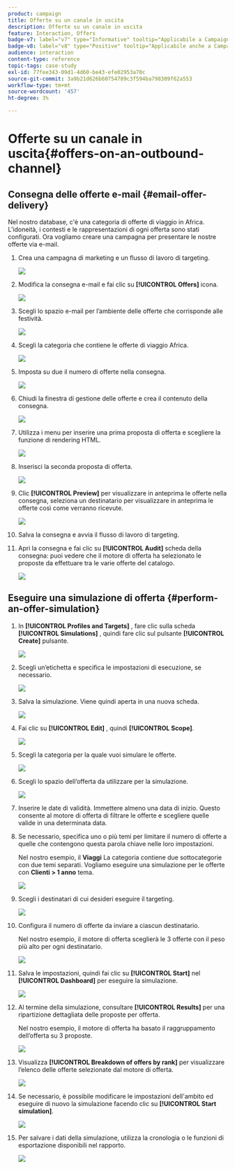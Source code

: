 ```yaml
---
product: campaign
title: Offerte su un canale in uscita
description: Offerte su un canale in uscita
feature: Interaction, Offers
badge-v7: label="v7" type="Informative" tooltip="Applicabile a Campaign Classic v7"
badge-v8: label="v8" type="Positive" tooltip="Applicabile anche a Campaign v8"
audience: interaction
content-type: reference
topic-tags: case-study
exl-id: 77fee343-09d1-4d60-be43-efe02953a70c
source-git-commit: 3a9b21d626b60754789c3f594ba798309f62a553
workflow-type: tm+mt
source-wordcount: '457'
ht-degree: 3%

---
```


# Offerte su un canale in uscita{#offers-on-an-outbound-channel}



## Consegna delle offerte e-mail {#email-offer-delivery}

Nel nostro database, c&#39;è una categoria di offerte di viaggio in Africa. L’idoneità, i contesti e le rappresentazioni di ogni offerta sono stati configurati. Ora vogliamo creare una campagna per presentare le nostre offerte via e-mail.

1. Crea una campagna di marketing e un flusso di lavoro di targeting.

   ![](assets/offer_delivery_example_001.png)

1. Modifica la consegna e-mail e fai clic su **[!UICONTROL Offers]** icona.

   ![](assets/offer_delivery_example_002.png)

1. Scegli lo spazio e-mail per l’ambiente delle offerte che corrisponde alle festività.

   ![](assets/offer_delivery_example_003.png)

1. Scegli la categoria che contiene le offerte di viaggio Africa.

   ![](assets/offer_delivery_example_004.png)

1. Imposta su due il numero di offerte nella consegna.

   ![](assets/offer_delivery_example_005.png)

1. Chiudi la finestra di gestione delle offerte e crea il contenuto della consegna.

   ![](assets/offer_delivery_example_006.png)

1. Utilizza i menu per inserire una prima proposta di offerta e scegliere la funzione di rendering HTML.

   ![](assets/offer_delivery_example_007.png)

1. Inserisci la seconda proposta di offerta.

   ![](assets/offer_delivery_example_008.png)

1. Clic **[!UICONTROL Preview]** per visualizzare in anteprima le offerte nella consegna, seleziona un destinatario per visualizzare in anteprima le offerte così come verranno ricevute.

   ![](assets/offer_delivery_example_009.png)

1. Salva la consegna e avvia il flusso di lavoro di targeting.
1. Apri la consegna e fai clic su **[!UICONTROL Audit]** scheda della consegna: puoi vedere che il motore di offerta ha selezionato le proposte da effettuare tra le varie offerte del catalogo.

   ![](assets/offer_delivery_example_010.png)

## Eseguire una simulazione di offerta {#perform-an-offer-simulation}

1. In **[!UICONTROL Profiles and Targets]** , fare clic sulla scheda **[!UICONTROL Simulations]** , quindi fare clic sul pulsante **[!UICONTROL Create]** pulsante.

   ![](assets/offer_simulation_001.png)

1. Scegli un’etichetta e specifica le impostazioni di esecuzione, se necessario.

   ![](assets/offer_simulation_example_002.png)

1. Salva la simulazione. Viene quindi aperta in una nuova scheda.

   ![](assets/offer_simulation_example_003.png)

1. Fai clic su **[!UICONTROL Edit]** , quindi **[!UICONTROL Scope]**.

   ![](assets/offer_simulation_example_004.png)

1. Scegli la categoria per la quale vuoi simulare le offerte.

   ![](assets/offer_simulation_example_005.png)

1. Scegli lo spazio dell’offerta da utilizzare per la simulazione.

   ![](assets/offer_simulation_example_006.png)

1. Inserire le date di validità. Immettere almeno una data di inizio. Questo consente al motore di offerta di filtrare le offerte e scegliere quelle valide in una determinata data.
1. Se necessario, specifica uno o più temi per limitare il numero di offerte a quelle che contengono questa parola chiave nelle loro impostazioni.

   Nel nostro esempio, il **Viaggi** La categoria contiene due sottocategorie con due temi separati. Vogliamo eseguire una simulazione per le offerte con **Clienti > 1 anno** tema.

   ![](assets/offer_simulation_example_007.png)

1. Scegli i destinatari di cui desideri eseguire il targeting.

   ![](assets/offer_simulation_example_008.png)

1. Configura il numero di offerte da inviare a ciascun destinatario.

   Nel nostro esempio, il motore di offerta sceglierà le 3 offerte con il peso più alto per ogni destinatario.

   ![](assets/offer_simulation_example_009.png)

1. Salva le impostazioni, quindi fai clic su **[!UICONTROL Start]** nel **[!UICONTROL Dashboard]** per eseguire la simulazione.

   ![](assets/offer_simulation_example_010.png)

1. Al termine della simulazione, consultare **[!UICONTROL Results]** per una ripartizione dettagliata delle proposte per offerta.

   Nel nostro esempio, il motore di offerta ha basato il raggruppamento dell’offerta su 3 proposte.

   ![](assets/offer_simulation_example_011.png)

1. Visualizza **[!UICONTROL Breakdown of offers by rank]** per visualizzare l’elenco delle offerte selezionate dal motore di offerta.

   ![](assets/offer_simulation_example_012.png)

1. Se necessario, è possibile modificare le impostazioni dell&#39;ambito ed eseguire di nuovo la simulazione facendo clic su **[!UICONTROL Start simulation]**.

   ![](assets/offer_simulation_example_010.png)

1. Per salvare i dati della simulazione, utilizza la cronologia o le funzioni di esportazione disponibili nel rapporto.

   ![](assets/offer_simulation_example_013.png)
